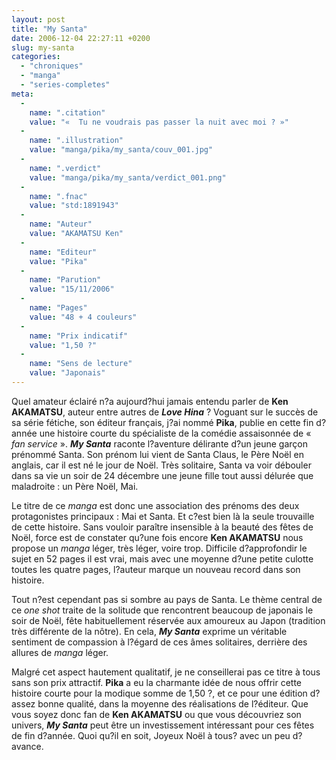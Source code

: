 ```yaml
---
layout: post
title: "My Santa"
date: 2006-12-04 22:27:11 +0200
slug: my-santa
categories:
  - "chroniques"
  - "manga"
  - "series-completes"
meta:
  -
    name: ".citation"
    value: "«  Tu ne voudrais pas passer la nuit avec moi ? »"
  -
    name: ".illustration"
    value: "manga/pika/my_santa/couv_001.jpg"
  -
    name: ".verdict"
    value: "manga/pika/my_santa/verdict_001.png"
  -
    name: ".fnac"
    value: "std:1891943"
  -
    name: "Auteur"
    value: "AKAMATSU Ken"
  -
    name: "Editeur"
    value: "Pika"
  -
    name: "Parution"
    value: "15/11/2006"
  -
    name: "Pages"
    value: "48 + 4 couleurs"
  -
    name: "Prix indicatif"
    value: "1,50 ?"
  -
    name: "Sens de lecture"
    value: "Japonais"
---
```


Quel amateur éclairé n?a aujourd?hui jamais entendu parler de **Ken AKAMATSU**, auteur entre autres de **_Love Hina_** ? Voguant sur le succès de sa série fétiche, son éditeur français, j?ai nommé **Pika**, publie en cette fin d?année une histoire courte du spécialiste de la comédie assaisonnée de « _fan service_ ». **_My Santa_** raconte l?aventure délirante d?un jeune garçon prénommé Santa. Son prénom lui vient de Santa Claus, le Père Noël en anglais, car il est né le jour de Noël. Très solitaire, Santa va voir débouler dans sa vie un soir de 24 décembre une jeune fille tout aussi délurée que maladroite : un Père Noël, Mai.

Le titre de ce _manga_ est donc une association des prénoms des deux protagonistes principaux : Mai et Santa. Et c?est bien là la seule trouvaille de cette histoire. Sans vouloir paraître insensible à la beauté des fêtes de Noël, force est de constater qu?une fois encore **Ken AKAMATSU** nous propose un _manga_ léger, très léger, voire trop. Difficile d?approfondir le sujet en 52 pages il est vrai, mais avec une moyenne d?une petite culotte toutes les quatre pages, l?auteur marque un nouveau record dans son histoire.

Tout n?est cependant pas si sombre au pays de Santa. Le thème central de ce _one shot_ traite de la solitude que rencontrent beaucoup de japonais le soir de Noël, fête habituellement réservée aux amoureux au Japon (tradition très différente de la nôtre). En cela, **_My Santa_** exprime un véritable sentiment de compassion à l?égard de ces âmes solitaires, derrière des allures de _manga_ léger.

Malgré cet aspect hautement qualitatif, je ne conseillerai pas ce titre à tous sans son prix attractif. **Pika** a eu la charmante idée de nous offrir cette histoire courte pour la modique somme de 1,50 ?, et ce pour une édition d?assez bonne qualité, dans la moyenne des réalisations de l?éditeur. Que vous soyez donc fan de **Ken AKAMATSU** ou que vous découvriez son univers, **_My Santa_** peut être un investissement intéressant pour ces fêtes de fin d?année. Quoi qu?il en soit, Joyeux Noël à tous? avec un peu d?avance.